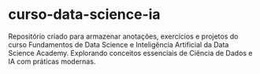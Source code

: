 # curso-data-science-ia
Repositório criado para armazenar anotações, exercícios e projetos do curso Fundamentos de Data Science e Inteligência Artificial da Data Science Academy. Explorando conceitos essenciais de Ciência de Dados e IA com práticas modernas.
